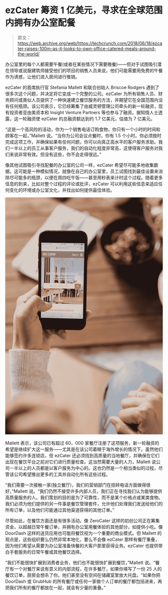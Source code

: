 # ezCater 筹资 1 亿美元，寻求在全球范围内拥有办公室配餐 

> 原文：<https://web.archive.org/web/https://techcrunch.com/2018/06/18/ezcater-raises-100m-as-it-looks-to-own-office-catered-meals-around-the-world/>

办公室里的每个人都需要午餐(或者在某些情况下需要晚餐)——但对于试图吸引潜在领导或说服建筑师接受他们的项目的销售人员来说，他们可能需要用免费的午餐作为诱惑，让他们进入房间进行推销。

ezCater 的首席执行官 Stefania Mallett 和联合创始人 Briscoe Rodgers 遇到了很多次这个问题，并决定将它变成一个完整的公司。ezCater 为所有销售人员、财务顾问或类似人员提供了一种快速建立餐饮服务的方法，并期望它在全国范围内没有任何瓶颈。该公司表示，它已经筹集了由威灵顿管理公司牵头的新一轮融资，现有投资者亚由美资本和 Insight Venture Partners 等也参与了融资。据知情人士透露，这一轮融资使 ezCater 的总融资额达到约 1.7 亿美元，估值为 7 亿美元。

“这是一个高风险的活动，你为一个销售电话订购食物，你只有一个小时的时间和顾客在一起，”Mallett 说。“当你为公司会议点餐时，你有 1.5 个小时。你必须按时完成这项工作，并确保如果有任何问题，你可以向真正高水平的客户服务求助。我们一半以上的员工从事客户服务，我们的自动化程度非常高，这使得客户服务对我们来说非常有效。但没有这些，你不会走得很远。”

像其他试图吸引寻找配餐的办公室的公司一样，ezCater 希望尽可能多地收集数据。这可能是一种模拟情况，就像在自己的办公室里，员工试图找到最佳设置来消除尽可能多的瓶颈，以便在周四吃午饭——甚至用秒表来计时这个过程。随着更多信息的到来，比如对整个过程的评论或批评，ezCater 可以利用这些信息来适应任何变化的环境或办公室文化，并找出如何提供最佳体验。

![](img/e6cbb47780571310fcb1c1f190df31d6.png)

Mallett 表示，该公司已有超过 60，000 家餐厅注册了这项服务，新一轮融资的希望是继续扩大这一服务——尤其是在该公司着眼于海外增长的情况下。虽然他们能够签约许多连锁店，但 ezCater 还必须找到高质量的当地餐厅，并确保在它们出现在餐饮平台之前对它们进行质量检查。这当然需要大量的人力，Mallett 说公司一半以上的人员都是以客户服务为中心的。这也仍然是一个相当类似的过程，尽管该公司希望推出更多的工具并自动化所有这些过程。

“我们需要一次接触一家(独立餐厅)，我们的营销部门在扭转电话方面做得很好，”Mallett 说。“我们仍然不接受许多内部人员，我们正在寻找我们认为能够提供高质量服务的人。我们策划的目的是为了可靠性，而不是某个价格点或某类食物。我们必须为他们提供的另一件事是餐饮管理套件，允许他们处理我们发送给他们的所有订单，以及他们可能通过其他渠道获得的其他订单。”

尽管如此，在餐饮方面还是有很多活动。像 ZeroCater 这样的初创公司正在筹集资金，以超越日常午餐订单，并拥有办公室用餐体验的其他部分，如提供小吃。像 DoorDash 这样的送货应用也可能将餐饮视为一个重要的商业模式。但 Mallett 的观点是，这些组织要么仍然非常本地化，要么不会像 ezCater 那样有餐厅重叠，因为他们希望从需要为办公室准备快餐的大客户那里获得业务。ezCater 也提供带白手套服务的日常午餐或其他餐饮选择。

“我们不能很快扩展到消费者业务，他们也不能很快扩展到餐饮，”Mallett 说。“餐厅有一个对餐厅来说有意义的内部流程，在许多餐厅，如果你填写了一份 25 人的餐饮订单，厨房会想杀了你。他们甚至没有空间在储藏室里放大托盘。“如果你把 DoorDash 或 GrubHub 的所有餐厅或任何一家做个人订单的餐厅都包括进来，再把我们所有的餐厅都放在一起，就会有少量的重叠。”